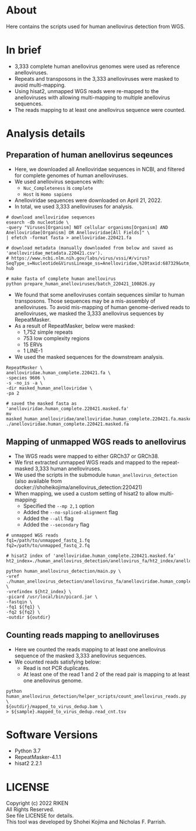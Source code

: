 # About
Here contains the scripts used for human anellovirus detection from WGS.  

# In brief
- 3,333 complete human anellovirus genomes were used as reference anelloviruses.  
- Repeats and transposons in the 3,333 anelloviruses were masked to avoid multi-mapping.  
- Using hisat2, unmapped WGS reads were re-mapped to the anelloviruses with allowing multi-mapping to multiple anellovirus sequences.  
- The reads mapping to at least one anellovirus sequence were counted.  

# Analysis details
## Preparation of human anellovirus seqeunces
- Here, we downloaded all Anelloviridae sequences in NCBI, and filtered for complete genomes of human anelloviruses.  
- We used anellovirus sequences with:  
    - `Nuc_Completeness` is `complete`  
    - `Host` is `Homo sapiens`  
- Anelloviridae sequences were downloaded on April 21, 2022.  
- In total, we used 3,333 anelloviruses for analysis.  

```
# download anelloviridae sequences
esearch -db nucleotide \
-query "Viruses[Organism] NOT cellular organisms[Organism] AND Anelloviridae[Organism] OR Anelloviridae[All Fields]" \
| efetch -format fasta > anelloviridae.220421.fa

# download metadata (manually downloaded from below and saved as 'anelloviridae_metadata.220421.csv').
# https://www.ncbi.nlm.nih.gov/labs/virus/vssi/#/virus?SeqType_s=Nucleotide&VirusLineage_ss=Anelloviridae,%20taxid:687329&utm_source=data-hub

# make fasta of complete human anellovirus
python prepare_human_anelloviruses/batch_220421_100826.py
```

- We found that some anelloviruses contain sequences similar to human transposons. Those sequences may be a mis-assembly of anelloviruses. To avoid mis-mapping of human genome-derived reads to anelloviruses, we masked the 3,333 anellovirus sequences by RepeatMasker.  
- As a result of RepeatMasker, below were masked:  
    - 1,752 simple repeats  
    - 753 low complexity regions  
    - 15 ERVs  
    - 1 LINE-1  
- We used the masked sequences for the downstream analysis.  
```
RepeatMasker \
anelloviridae.human_complete.220421.fa \
-species 9606 \
-s -no_is -a \
-dir masked_human_anelloviridae \
-pa 2

# saved the masked fasta as 'anelloviridae.human_complete.220421.masked.fa'
mv masked_human_anelloviridae/anelloviridae.human_complete.220421.fa.masked ./anelloviridae.human_complete.220421.masked.fa
```

## Mapping of unmapped WGS reads to anellovirus
- The WGS reads were mapped to either GRCh37 or GRCh38.  
- We first extracted unmapped WGS reads and mapped to the repeat-masked 3,333 human anelloviruses.  
- We used the scripts in the submodule `human_anellovirus_detection` (also available from docker://shoheikojima/anellovirus_detection:220421)  
- When mapping, we used a custom setting of hisat2 to allow multi-mapping:  
    - Specified the `--mp 2,1` option  
    - Added the `--no-spliced-alignment` flag  
    - Added the `--all` flag  
    - Added the `--secondary` flag  

```
# unmapped WGS reads
fq1=/path/to/unmapped_fastq_1.fq
fq2=/path/to/unmapped_fastq_2.fq

# hisat2 index of 'anelloviridae.human_complete.220421.masked.fa'
ht2_index=./human_anellovirus_detection/anellovirus_fa/ht2_index/anelloviridae.human_complete.220421.masked

python human_anellovirus_detection/main.py \
-vref ./human_anellovirus_detection/anellovirus_fa/anelloviridae.human_complete.220421.masked.fa \
-vrefindex ${ht2_index} \
-picard /usr/local/bin/picard.jar \
-fastqin \
-fq1 ${fq1} \
-fq2 ${fq2} \
-outdir ${outdir}
```

## Counting reads mapping to anelloviruses  
- Here we counted the reads mapping to at least one anellovirus sequence of the masked 3,333 anellovirus sequences.  
- We counted reads satisfying below:  
    - Read is not PCR duplicates.  
    - At least one of the read 1 and 2 of the read pair is mapping to at least one anellovirus genome.  

```
python human_anellovirus_detection/helper_scripts/count_anellovirus_reads.py \
${outdir}/mapped_to_virus_dedup.bam \
> ${sample}.mapped_to_virus_dedup.read_cnt.tsv
```

# Software Versions
- Python 3.7  
- RepeatMasker-4.1.1  
- hisat2 2.2.1  


# LICENSE
Copyright (c) 2022 RIKEN  
All Rights Reserved.  
See file LICENSE for details.  
This tool was developed by Shohei Kojima and Nicholas F. Parrish.  
